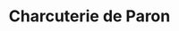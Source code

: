 ---
title: "Charcuterie de Paron"
url: /verrieres-le-buisson/charcuterie-de-paron/
shop: boucherie
---